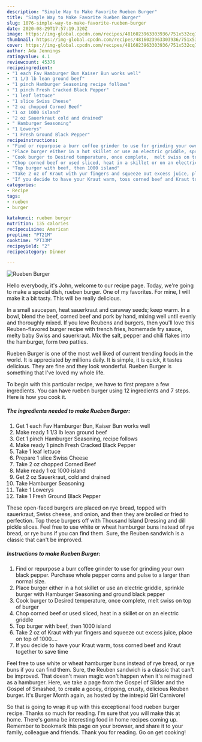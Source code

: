 ```yaml
---
description: "Simple Way to Make Favorite Rueben Burger"
title: "Simple Way to Make Favorite Rueben Burger"
slug: 1076-simple-way-to-make-favorite-rueben-burger
date: 2020-08-29T17:57:19.320Z
image: https://img-global.cpcdn.com/recipes/4816023963303936/751x532cq70/rueben-burger-recipe-main-photo.jpg
thumbnail: https://img-global.cpcdn.com/recipes/4816023963303936/751x532cq70/rueben-burger-recipe-main-photo.jpg
cover: https://img-global.cpcdn.com/recipes/4816023963303936/751x532cq70/rueben-burger-recipe-main-photo.jpg
author: Ada Jennings
ratingvalue: 4.1
reviewcount: 45376
recipeingredient:
- "1 each Fav Hamburger Bun Kaiser Bun works well"
- "1 1/3 lb lean ground beef"
- "1 pinch Hamburger Seasoning recipe follows"
- "1 pinch Fresh Cracked Black Pepper"
- "1 leaf lettuce"
- "1 slice Swiss Cheese"
- "2 oz chopped Corned Beef"
- "1 oz 1000 island"
- "2 oz Sauerkraut cold and drained"
- " Hamburger Seasoning"
- "1 Lowerys"
- "1 Fresh Ground Black Pepper"
recipeinstructions:
- "Find or repurpose a burr coffee grinder to use for grinding your own black pepper. Purchase whole pepper corns and pulse to a larger than normal size."
- "Place burger either in a hot skillet or use an electric griddle, sprinkle burger with Hamburger Seasoning and ground black pepper"
- "Cook burger to Desired temperature, once complete,  melt swiss on top of burger"
- "Chop corned beef or used sliced, heat in a skillet or on an electric griddle"
- "Top burger with beef, then 1000 island"
- "Take 2 oz of Kraut with yur fingers and squeeze out excess juice, place on top of 1000...."
- "If you decide to have your Kraut warm, toss corned beef and Kraut together to save time"
categories:
- Recipe
tags:
- rueben
- burger

katakunci: rueben burger 
nutrition: 135 calories
recipecuisine: American
preptime: "PT21M"
cooktime: "PT33M"
recipeyield: "2"
recipecategory: Dinner

---
```



![Rueben Burger](https://img-global.cpcdn.com/recipes/4816023963303936/751x532cq70/rueben-burger-recipe-main-photo.jpg)

Hello everybody, it's John, welcome to our recipe page. Today, we're going to make a special dish, rueben burger. One of my favorites. For mine, I will make it a bit tasty. This will be really delicious.

In a small saucepan, heat sauerkraut and caraway seeds; keep warm. In a bowl, blend the beef, corned beef and pork by hand, mixing well until evenly and thoroughly mixed. If you love Reubens and burgers, then you&#39;ll love this Reuben-flavored burger recipe with french fries, homemade fry sauce, melty baby Swiss and sauerkraut. Mix the salt, pepper and chili flakes into the hamburger, form two patties.

Rueben Burger is one of the most well liked of current trending foods in the world. It is appreciated by millions daily. It is simple, it is quick, it tastes delicious. They are fine and they look wonderful. Rueben Burger is something that I've loved my whole life.


To begin with this particular recipe, we have to first prepare a few ingredients. You can have rueben burger using 12 ingredients and 7 steps. Here is how you cook it.

<!--inarticleads1-->

##### The ingredients needed to make Rueben Burger:

1. Get 1 each Fav Hamburger Bun, Kaiser Bun works well
1. Make ready 1 1/3 lb lean ground beef
1. Get 1 pinch Hamburger Seasoning, recipe follows
1. Make ready 1 pinch Fresh Cracked Black Pepper
1. Take 1 leaf lettuce
1. Prepare 1 slice Swiss Cheese
1. Take 2 oz chopped Corned Beef
1. Make ready 1 oz 1000 island
1. Get 2 oz Sauerkraut, cold and drained
1. Take  Hamburger Seasoning
1. Take 1 Lowerys
1. Take 1 Fresh Ground Black Pepper


These open-faced burgers are placed on rye bread, topped with sauerkraut, Swiss cheese, and onion, and then they are broiled or fried to perfection. Top these burgers off with Thousand Island Dressing and dill pickle slices. Feel free to use white or wheat hamburger buns instead of rye bread, or rye buns if you can find them. Sure, the Reuben sandwich is a classic that can&#39;t be improved. 

<!--inarticleads2-->

##### Instructions to make Rueben Burger:

1. Find or repurpose a burr coffee grinder to use for grinding your own black pepper. Purchase whole pepper corns and pulse to a larger than normal size.
1. Place burger either in a hot skillet or use an electric griddle, sprinkle burger with Hamburger Seasoning and ground black pepper
1. Cook burger to Desired temperature, once complete,  melt swiss on top of burger
1. Chop corned beef or used sliced, heat in a skillet or on an electric griddle
1. Top burger with beef, then 1000 island
1. Take 2 oz of Kraut with yur fingers and squeeze out excess juice, place on top of 1000....
1. If you decide to have your Kraut warm, toss corned beef and Kraut together to save time


Feel free to use white or wheat hamburger buns instead of rye bread, or rye buns if you can find them. Sure, the Reuben sandwich is a classic that can&#39;t be improved. That doesn&#39;t mean magic won&#39;t happen when it&#39;s reimagined as a hamburger. Here, we take a page from the Gospel of Slider and the Gospel of Smashed, to create a gooey, dripping, crusty, delicious Reuben burger. It&#39;s Burger Month again, as hosted by the intrepid Girl Carnivore! 

So that is going to wrap it up with this exceptional food rueben burger recipe. Thanks so much for reading. I'm sure that you will make this at home. There's gonna be interesting food in home recipes coming up. Remember to bookmark this page on your browser, and share it to your family, colleague and friends. Thank you for reading. Go on get cooking!
